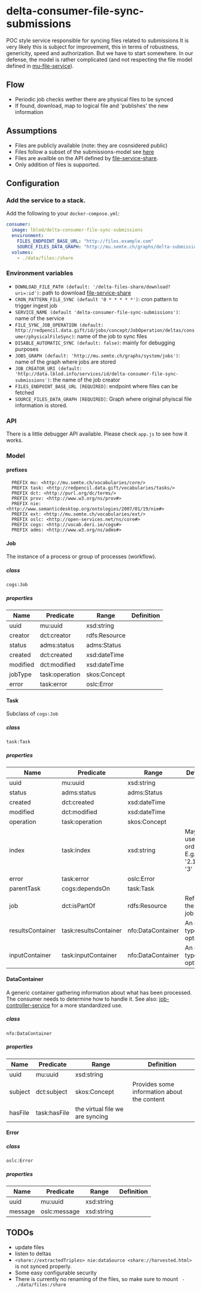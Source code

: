 # delta-consumer-file-sync-submissions

POC style service responsible for syncing files related to submissions
It is very likely this is subject for improvement, this in terms of robustness, genericity, speed and authorization.
But we have to start somewhere.
In our defense, the model is rather complicated (and not respecting the file model defined in [mu-file-service](https://github.com/mu-semtech/file-service)).

## Flow
 - Periodic job checks wether there are physical files to be synced
 - If found, download, map to logical file and 'publishes' the new information

## Assumptions
- Files are publicly available (note: they are cosnsidered public)
- Files follow a subset of the submissions-model see [here](https://github.com/lblod/import-submission-service)
- Files are availble on the API defined by [file-service-share](https://github.com/redpencilio/file-service-share).
- Only addition of files is supported.

## Configuration
### Add the service to a stack.

Add the following to your `docker-compose.yml`:

```yaml
consumer:
  image: lblod/delta-consumer-file-sync-submissions
  environment:
    FILES_ENDPOINT_BASE_URL: "http://files.example.com"
    SOURCE_FILES_DATA_GRAPH: "http://mu.semte.ch/graphs/delta-submissions-original-physical-files"
  volumes:
    - ./data/files:/share
```
### Environment variables
- `DOWNLOAD_FILE_PATH (default: '/delta-files-share/download?uri=:id')`:  path to download [file-service-share](https://github.com/redpencilio/file-service-share)
- `CRON_PATTERN_FILE_SYNC (default '0 * * * * *')`:  cron pattern to trigger ingest job
- `SERVICE_NAME (default 'delta-consumer-file-sync-submissions')`: name of the service
- `FILE_SYNC_JOB_OPERATION (default: http://redpencil.data.gift/id/jobs/concept/JobOperation/deltas/consumer/physicalFileSync)`:  name of the job to sync files
- `DISABLE_AUTOMATIC_SYNC (default: false)`: mainly for debugging purposes
- `JOBS_GRAPH (default: 'http://mu.semte.ch/graphs/system/jobs')`: name of the graph where jobs are stored
- `JOB_CREATOR_URI (default: 'http://data.lblod.info/services/id/delta-consumer-file-sync-submissions')`: the name of the job creator
- `FILES_ENDPOINT_BASE_URL [REQUIRED]`: endpoint where files can be fetched
- `SOURCE_FILES_DATA_GRAPH [REQUIRED]`: Graph where original phyiscal file information is stored.

### API
There is a little debugger API available. Please check `app.js` to see how it works.

### Model
#### prefixes
```
  PREFIX mu: <http://mu.semte.ch/vocabularies/core/>
  PREFIX task: <http://redpencil.data.gift/vocabularies/tasks/>
  PREFIX dct: <http://purl.org/dc/terms/>
  PREFIX prov: <http://www.w3.org/ns/prov#>
  PREFIX nie: <http://www.semanticdesktop.org/ontologies/2007/01/19/nie#>
  PREFIX ext: <http://mu.semte.ch/vocabularies/ext/>
  PREFIX oslc: <http://open-services.net/ns/core#>
  PREFIX cogs: <http://vocab.deri.ie/cogs#>
  PREFIX adms: <http://www.w3.org/ns/adms#>
```

#### Job
The instance of a process or group of processes (workflow).

##### class
`cogs:Job`

##### properties

Name | Predicate | Range | Definition
--- | --- | --- | ---
uuid |mu:uuid | xsd:string
creator | dct:creator | rdfs:Resource
status | adms:status | adms:Status
created | dct:created | xsd:dateTime
modified | dct:modified | xsd:dateTime
jobType | task:operation | skos:Concept
error | task:error | oslc:Error

#### Task
Subclass of `cogs:Job`

##### class
`task:Task`

##### properties

Name | Predicate | Range | Definition
--- | --- | --- | ---
uuid |mu:uuid | xsd:string
status | adms:status | adms:Status
created | dct:created | xsd:dateTime
modified | dct:modified | xsd:dateTime
operation | task:operation | skos:Concept
index | task:index | xsd:string | May be used for orderering. E.g. : '1', '2.1', '2.2', '3'
error | task:error | oslc:Error
parentTask| cogs:dependsOn | task:Task
job | dct:isPartOf | rdfs:Resource | Refer to the parent job
resultsContainer | task:resultsContainer | nfo:DataContainer | An generic type, optional
inputContainer | task:inputContainer | nfo:DataContainer | An generic type, optional


#### DataContainer
A generic container gathering information about what has been processed. The consumer needs to determine how to handle it.
See also: [job-controller-service](https://github.com/lblod/job-controller-service) for a more standardized use.

##### class
`nfo:DataContainer`

##### properties

Name | Predicate | Range | Definition
--- | --- | --- | ---
uuid |mu:uuid | xsd:string
subject | dct:subject | skos:Concept | Provides some information about the content
hasFile | task:hasFile | the virtual file we are syncing

#### Error

##### class
`oslc:Error`

##### properties
Name | Predicate | Range | Definition
--- | --- | --- | ---
uuid |mu:uuid | xsd:string
message | oslc:message | xsd:string

## TODOs
- update files
- listen to deltas
- `<share://extractedTriples> nie:dataSource <share://harvested.html>` is not synced properly.
- Some easy configurable security
- There is currently no renaming of the files, so make sure to mount ` - ./data/files:/share`
